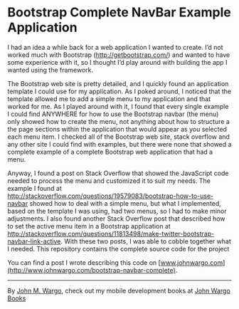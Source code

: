 Bootstrap Complete NavBar Example Application
=============================================

I had an idea a while back for a web application I wanted to create. I’d not worked much with Bootstrap (http://getbootstrap.com/) and wanted to have some experience with it, so I thought I’d play around with building the app I wanted using the framework.The Bootstrap web site is pretty detailed, and I quickly found an application template I could use for my application. As I poked around, I noticed that the template allowed me to add a simple menu to my application and that worked for me. As I played around with it, I found that every single example I could find ANYWHERE for how to use the Bootstrap navbar (the menu) only showed how to create the menu, not anything about how to structure a the page sections within the application that would appear as you selected each menu item. I checked all of the Bootstrap web site, stack overflow and any other site I could find with examples, but there were none that showed a complete example of a complete Bootstrap web application that had a menu. Anyway, I found a post on Stack Overflow that showed the JavaScript code needed to process the menu and customized it to suit my needs. The example I found at http://stackoverflow.com/questions/19579083/bootstrap-how-to-use-navbar showed how to deal with a simple menu, but what I implemented, based on the template I was using, had two menus, so I had to make minor adjustments. I also found another Stack Overflow post that described how to set the active menu item in a Bootstrap application at http://stackoverflow.com/questions/11813498/make-twitter-bootstrap-navbar-link-active. With these two posts, I was able to cobble together what I needed.  This repository contains the complete source code for the project
You can find a post I wrote describing this code on [www.johnwargo.com](http://www.johnwargo.com/bootstrap-navbar-complete).***
By [John M. Wargo](http://www.johnwargo.com), check out my mobile development books at [John Wargo Books](http://www.johnwargobooks.com)
